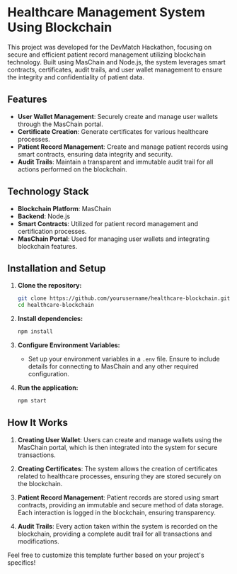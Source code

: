 # Healthcare Management System Using Blockchain

This project was developed for the DevMatch Hackathon, focusing on secure and efficient patient record management utilizing blockchain technology. Built using MasChain and Node.js, the system leverages smart contracts, certificates, audit trails, and user wallet management to ensure the integrity and confidentiality of patient data.

## Features

- **User Wallet Management**: Securely create and manage user wallets through the MasChain portal.
- **Certificate Creation**: Generate certificates for various healthcare processes.
- **Patient Record Management**: Create and manage patient records using smart contracts, ensuring data integrity and security.
- **Audit Trails**: Maintain a transparent and immutable audit trail for all actions performed on the blockchain.

## Technology Stack

- **Blockchain Platform**: MasChain
- **Backend**: Node.js
- **Smart Contracts**: Utilized for patient record management and certification processes.
- **MasChain Portal**: Used for managing user wallets and integrating blockchain features.

## Installation and Setup

1. **Clone the repository:**
   ```bash
   git clone https://github.com/yourusername/healthcare-blockchain.git
   cd healthcare-blockchain
   ```

2. **Install dependencies:**
   ```bash
   npm install
   ```

3. **Configure Environment Variables:**
   - Set up your environment variables in a `.env` file. Ensure to include details for connecting to MasChain and any other required configuration.

4. **Run the application:**
   ```bash
   npm start
   ```

## How It Works

1. **Creating User Wallet**: Users can create and manage wallets using the MasChain portal, which is then integrated into the system for secure transactions.

2. **Creating Certificates**: The system allows the creation of certificates related to healthcare processes, ensuring they are stored securely on the blockchain.

3. **Patient Record Management**: Patient records are stored using smart contracts, providing an immutable and secure method of data storage. Each interaction is logged in the blockchain, ensuring transparency.

4. **Audit Trails**: Every action taken within the system is recorded on the blockchain, providing a complete audit trail for all transactions and modifications.



Feel free to customize this template further based on your project's specifics!

